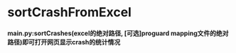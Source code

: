 # sortCrashFromExcel
#### main.py:sortCrashes(excel的绝对路径, [可选]proguard mapping文件的绝对路径)即可打开网页显示crash的统计情况
